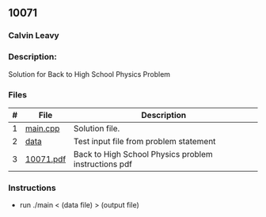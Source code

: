 ## 10071
### Calvin Leavy
### Description:

Solution for Back to High School Physics Problem

### Files

|   #   | File                       | Description                                                |
| :---: | -------------------------- | ---------------------------------------------------------- |
|   1   | [main.cpp](./main.cpp)     | Solution file.                                             |
|   2   | [data](./data)             | Test input file from problem statement                     |
|   3   | [10071.pdf](./10071.pdf)     | Back to High School Physics problem instructions pdf                     |

### Instructions

- run ./main < (data file) > (output file)

